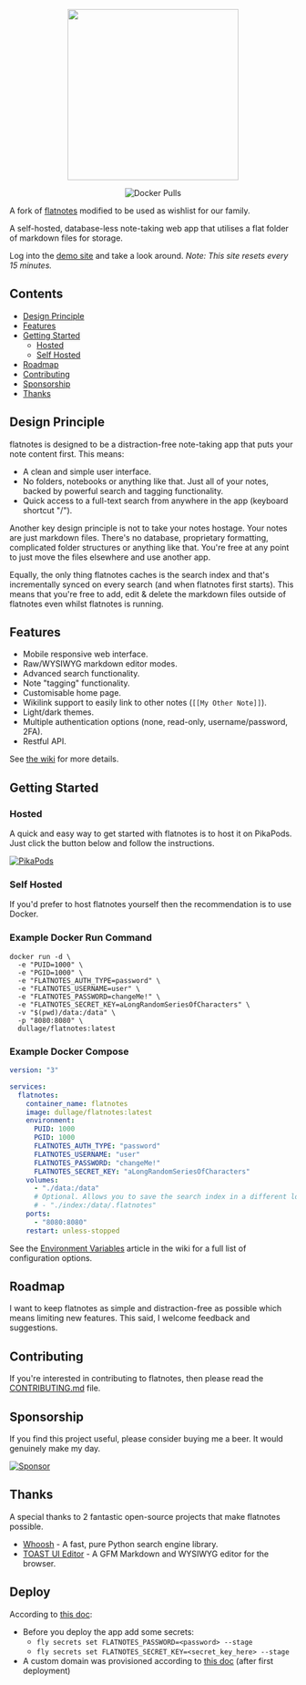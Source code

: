 <p align="center">
  <img src="docs/logo.svg" width="300px"></img>
</p>
<p align="center">
  <img alt="Docker Pulls" src="https://img.shields.io/docker/pulls/dullage/flatnotes?style=for-the-badge">
</p>

A fork of [flatnotes](https://github.com/dullage/flatnotes) modified to be used as wishlist for our family.

A self-hosted, database-less note-taking web app that utilises a flat folder of markdown files for storage.

Log into the [demo site](https://demo.flatnotes.io) and take a look around. *Note: This site resets every 15 minutes.*

## Contents

* [Design Principle](#design-principle)
* [Features](#features)
* [Getting Started](#getting-started)
  * [Hosted](#hosted)
  * [Self Hosted](#self-hosted)
* [Roadmap](#roadmap)
* [Contributing](#contributing)
* [Sponsorship](#sponsorship)
* [Thanks](#thanks)

## Design Principle

flatnotes is designed to be a distraction-free note-taking app that puts your note content first. This means:

* A clean and simple user interface.
* No folders, notebooks or anything like that. Just all of your notes, backed by powerful search and tagging functionality.
* Quick access to a full-text search from anywhere in the app (keyboard shortcut "/").

Another key design principle is not to take your notes hostage. Your notes are just markdown files. There's no database, proprietary formatting, complicated folder structures or anything like that. You're free at any point to just move the files elsewhere and use another app.

Equally, the only thing flatnotes caches is the search index and that's incrementally synced on every search (and when flatnotes first starts). This means that you're free to add, edit & delete the markdown files outside of flatnotes even whilst flatnotes is running.

## Features

* Mobile responsive web interface.
* Raw/WYSIWYG markdown editor modes.
* Advanced search functionality.
* Note "tagging" functionality.
* Customisable home page.
* Wikilink support to easily link to other notes (`[[My Other Note]]`).
* Light/dark themes.
* Multiple authentication options (none, read-only, username/password, 2FA).
* Restful API.

See [the wiki](https://github.com/dullage/flatnotes/wiki) for more details.

## Getting Started

### Hosted

A quick and easy way to get started with flatnotes is to host it on PikaPods. Just click the button below and follow the instructions.

[![PikaPods](https://www.pikapods.com/static/run-button-34.svg)](https://www.pikapods.com/pods?run=flatnotes)


### Self Hosted

If you'd prefer to host flatnotes yourself then the recommendation is to use Docker.

### Example Docker Run Command

```shell
docker run -d \
  -e "PUID=1000" \
  -e "PGID=1000" \
  -e "FLATNOTES_AUTH_TYPE=password" \
  -e "FLATNOTES_USERNAME=user" \
  -e "FLATNOTES_PASSWORD=changeMe!" \
  -e "FLATNOTES_SECRET_KEY=aLongRandomSeriesOfCharacters" \
  -v "$(pwd)/data:/data" \
  -p "8080:8080" \
  dullage/flatnotes:latest
```

### Example Docker Compose
```yaml
version: "3"

services:
  flatnotes:
    container_name: flatnotes
    image: dullage/flatnotes:latest
    environment:
      PUID: 1000
      PGID: 1000
      FLATNOTES_AUTH_TYPE: "password"
      FLATNOTES_USERNAME: "user"
      FLATNOTES_PASSWORD: "changeMe!"
      FLATNOTES_SECRET_KEY: "aLongRandomSeriesOfCharacters"
    volumes:
      - "./data:/data"
      # Optional. Allows you to save the search index in a different location: 
      # - "./index:/data/.flatnotes"
    ports:
      - "8080:8080"
    restart: unless-stopped
```

See the [Environment Variables](https://github.com/dullage/flatnotes/wiki/Environment-Variables) article in the wiki for a full list of configuration options.

## Roadmap

I want to keep flatnotes as simple and distraction-free as possible which means limiting new features. This said, I welcome feedback and suggestions.

## Contributing

If you're interested in contributing to flatnotes, then please read the [CONTRIBUTING.md](CONTRIBUTING.md) file.

## Sponsorship

If you find this project useful, please consider buying me a beer. It would genuinely make my day.

[![Sponsor](https://img.shields.io/static/v1?label=Sponsor&message=%E2%9D%A4&logo=GitHub&color=%23fe8e86)](https://github.com/sponsors/Dullage)

## Thanks

A special thanks to 2 fantastic open-source projects that make flatnotes possible.

* [Whoosh](https://whoosh.readthedocs.io/en/latest/intro.html) - A fast, pure Python search engine library.
* [TOAST UI Editor](https://ui.toast.com/tui-editor) - A GFM Markdown and WYSIWYG editor for the browser.

## Deploy

According to [this doc](https://fly.io/docs/launch/continuous-deployment-with-github-actions/):

- Before you deploy the app add some secrets:
  - `fly secrets set FLATNOTES_PASSWORD=<password> --stage`
  - `fly secrets set FLATNOTES_SECRET_KEY=<secret_key_here> --stage`
- A custom domain was provisioned according to [this doc](https://fly.io/docs/networking/custom-domain/) (after first deployment)

